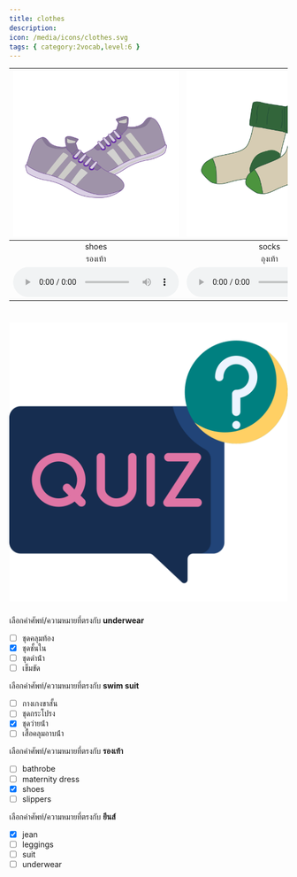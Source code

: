 ```yaml
---
title: clothes
description: 
icon: /media/icons/clothes.svg
tags: { category:2vocab,level:6 }
---
```


<div class="carrousel">


|![](/media/img/clothes/shoes.svg)|![](/media/img/clothes/socks.svg)|![](/media/img/clothes/belt.svg)|![](/media/img/clothes/skirt.svg)|![](/media/img/clothes/shorts.svg)|![](/media/img/clothes/maternity&#x20;dress.svg)|![](/media/img/clothes/pyjamas.svg)|![](/media/img/clothes/slippers.svg)|![](/media/img/clothes/leggings.svg)|![](/media/img/clothes/bathrobe.svg)|![](/media/img/clothes/swim&#x20;suit.svg)|![](/media/img/clothes/jean.svg)|![](/media/img/clothes/boots.svg)|![](/media/img/clothes/underwear.svg)|![](/media/img/clothes/dress.svg)|![](/media/img/clothes/evening&#x20;dress.svg)|![](/media/img/clothes/diving&#x20;suit.svg)|![](/media/img/clothes/raincoat.svg)|![](/media/img/clothes/suit.svg)|
| :----: | :----: | :----: | :----: | :----: | :----: | :----: | :----: | :----: | :----: | :----: | :----: | :----: | :----: | :----: | :----: | :----: | :----: | :----: |
|shoes|socks|belt|skirt|shorts|maternity dress|pyjamas|slippers|leggings|bathrobe|swim suit|jean|boots|underwear|dress|evening dress|diving suit|raincoat|suit|
|รองเท้า|ถุงเท้า|เข็มขัด|กระโปรง|กางเกงขาสั้น|ชุดคลุมท้อง|ชุดนอน|รองเท้าแตะ|กางเกงเลกกิ้ง|เสื้อคลุมอาบน้ํา|ชุดว่ายน้ํา|ยีนส์|รองเท้าบูท|ชุดชั้นใน|ชุดกระโปรง|ชุดราตรี|ชุดดําน้ํา|เสื้อกันฝน|สูท|
|![](/media/audio/shoes.mp3)|![](/media/audio/socks.mp3)|![](/media/audio/belt.mp3)|![](/media/audio/skirt.mp3)|![](/media/audio/shorts.mp3)|![](/media/audio/maternity&#x20;dress.mp3)|![](/media/audio/pyjamas.mp3)|![](/media/audio/slippers.mp3)|![](/media/audio/leggings.mp3)|![](/media/audio/bathrobe.mp3)|![](/media/audio/swim&#x20;suit.mp3)|![](/media/audio/jean.mp3)|![](/media/audio/boots.mp3)|![](/media/audio/underwear.mp3)|![](/media/audio/dress.mp3)|![](/media/audio/evening&#x20;dress.mp3)|![](/media/audio/diving&#x20;suit.mp3)|![](/media/audio/raincoat.mp3)|![](/media/audio/suit.mp3)|

</div>



# ![icon](/media/icons/quiz.svg) 


 เลือกคำศัพท์/ความหมายที่ตรงกับ **underwear**
 - [ ] ชุดคลุมท้อง
 - [x] ชุดชั้นใน
 - [ ] ชุดดําน้ํา
 - [ ] เข็มขัด

 เลือกคำศัพท์/ความหมายที่ตรงกับ **swim suit**
 - [ ] กางเกงขาสั้น
 - [ ] ชุดกระโปรง
 - [x] ชุดว่ายน้ํา
 - [ ] เสื้อคลุมอาบน้ํา

 เลือกคำศัพท์/ความหมายที่ตรงกับ **รองเท้า**
 - [ ] bathrobe
 - [ ] maternity dress
 - [x] shoes
 - [ ] slippers

 เลือกคำศัพท์/ความหมายที่ตรงกับ **ยีนส์**
 - [x] jean
 - [ ] leggings
 - [ ] suit
 - [ ] underwear
